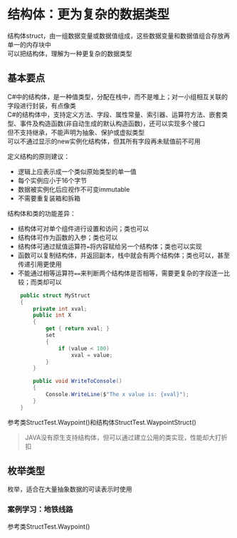 ﻿# 结构体：更为复杂的数据类型

结构体struct，由一组数据变量或数据值组成，这些数据变量和数据值组合存放再单一的内存块中  
可以把结构体，理解为一种更复杂的数据类型

## 基本要点

C#中的结构体，是一种值类型，分配在栈中，而不是堆上；对一小组相互关联的字段进行封装，有点像类  
C#的结构体中，支持定义方法、字段、属性常量、索引器、运算符方法、嵌套类型、事件及构造函数(非自动生成的默认构造函数)，还可以实现多个接口  
但不支持继承，不能声明为抽象、保护或虚拟类型  
可以不通过显示的new实例化结构体，但其所有字段再未赋值前不可用  

定义结构的原则建议：

- 逻辑上应表示成一个类似原始类型的单一值  
- 每个实例应小于16个字节  
- 数据被实例化后应视作不可变immutable  
- 不需要重复装箱和拆箱  

结构体和类的功能差异：  

- 结构体可对单个组件进行设置和访问；类也可以  
- 结构体可作为函数的入参；类也可以  
- 结构体可通过赋值运算符`=`将内容赋给另一个结构体；类也可以实现  
- 函数可以复制结构体，并返回副本，栈中就会有两个结构体；类也可以，甚至传递引用更使用  
- 不能通过相等运算符`==`来判断两个结构体是否相等，需要更复杂的字段逐一比较；而类却可以  

```csharp
    public struct MyStruct
    {
        private int xval;
        public int X
        {
            get { return xval; }
            set 
            {
                if (value < 100)
                    xval = value;
            }
        }

        public void WriteToConsole()
        {
            Console.WriteLine($"The x value is: {xval}");
        }
    }
```

参考类StructTest.Waypoint()和结构体StructTest.WaypointStruct()  

> JAVA没有原生支持结构体，但可以通过建立公用的类实现，性能却大打折扣  

## 枚举类型

枚举，适合在大量抽象数据的可读表示时使用  

### 案例学习：地铁线路

参考类StructTest.Waypoint()  
